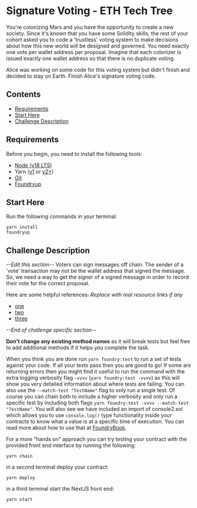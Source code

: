 # Signature Voting - ETH Tech Tree

You're colonizing Mars and you have the opportunity to create a new society. Since it's known that you have some Solidity skills, the rest of your cohort asked you to code a 'trustless' voting system to make decisions about how this new world will be designed and governed. You need exactly one vote per wallet address per proposal. Imagine that each colonizer is issued exactly one wallet address so that there is no duplicate voting.

Alice was working on some code for this voting system but didn't finish and decided to stay on Earth. Finish Alice's signature voting code.

## Contents
- [Requirements](#requirements)
- [Start Here](#start-here)
- [Challenge Description](#challenge-description)

## Requirements

Before you begin, you need to install the following tools:

- [Node (v18 LTS)](https://nodejs.org/en/download/)
- Yarn ([v1](https://classic.yarnpkg.com/en/docs/install/) or [v2+](https://yarnpkg.com/getting-started/install))
- [Git](https://git-scm.com/downloads)
- [Foundryup](https://book.getfoundry.sh/getting-started/installation)

## Start Here
Run the following commands in your terminal:
```
yarn install
foundryup
```

## Challenge Description
*--Edit this section--*
Voters can sign messages off chain. The sender of a 'vote' transaction may not be the wallet address that signed the message. So, we need a way to get the signer of a signed message in order to record their vote for the correct proposal.

Here are some helpful references:
*Replace with real resource links if any*
- [one](buidlguidl.com)
- [two](buidlguidl.com)
- [three](buidlguidl.com)

*--End of challenge specific section--*

**Don't change any existing method names** as it will break tests but feel free to add additional methods if it helps you complete the task.

When you think you are done run `yarn foundry:test` to run a set of tests against your code. If all your tests pass then you are good to go! If some are returning errors then you might find it useful to run the command with the extra logging verbosity flag `-vvvv` (`yarn foundry:test -vvvv`) as this will show you very detailed information about where tests are failing. You can also use the `--match-test "TestName"` flag to only run a single test. Of course you can chain both to include a higher verbosity and only run a specific test by including both flags `yarn foundry:test -vvvv --match-test "TestName"`. You will also see we have included an import of console2.sol which allows you to use `console.log()` type functionality inside your contracts to know what a value is at a specific time of execution. You can read more about how to use that at [FoundryBook](https://book.getfoundry.sh/reference/forge-std/console-log).

For a more "hands on" approach you can try testing your contract with the provided front end interface by running the following:
```
yarn chain
```
in a second terminal deploy your contract:
```
yarn deploy
```
in a third terminal start the NextJS front end:
```
yarn start
```